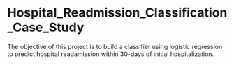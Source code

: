 # Hospital_Readmission_Classification_Case_Study

The objective of this project is to build a classifier using logistic regression to predict hospital readamission within 30-days of initial hospitalization.
